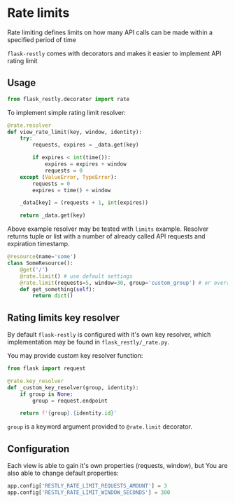 # Rate limits

Rate limiting defines limits on how many API calls can be made within a specified period of time

`flask-restly` comes with decorators and makes it easier to implement API rating limit

## Usage

```python
from flask_restly.decorator import rate
```

To implement simple rating limit resolver:

```python
@rate.resolver
def view_rate_limit(key, window, identity):
    try:
        requests, expires = _data.get(key)

        if expires < int(time()):
            expires = expires + window
            requests = 0
    except (ValueError, TypeError):
        requests = 0
        expires = time() + window

    _data[key] = (requests + 1, int(expires))

    return _data.get(key)
```

Above example resolver may be tested with `limits` example. Resolver returns tuple or list with a number of already called API requests and expiration timestamp. 

```python
@resource(name='some')
class SomeResource():
    @get('/')
    @rate.limit() # use default settings
    @rate.limit(requests=5, window=30, group='custom_group') # or override them
    def get_something(self):
        return dict()

```

## Rating limits key resolver

By default `flask-restly` is configured with it's own key resolver, which implementation may be found in `flask_restly/_rate.py`.

You may provide custom key resolver function:

```python
from flask import request

@rate.key_resolver
def _custom_key_resolver(group, identity):
    if group is None:
        group = request.endpoint

    return f'{group}.{identity.id}'
```

`group` is a keyword argument provided to `@rate.limit` decorator.

## Configuration

Each view is able to gain it's own properties (requests, window), but You are also able to change default properties:

```python
app.config['RESTLY_RATE_LIMIT_REQUESTS_AMOUNT'] = 3
app.config['RESTLY_RATE_LIMIT_WINDOW_SECONDS'] = 300
```
